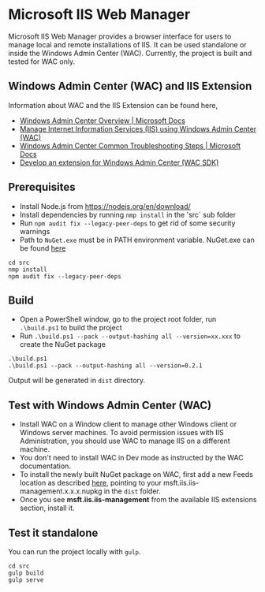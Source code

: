# Microsoft IIS Web Manager
Microsoft IIS Web Manager provides a browser interface for users to manage local and remote installations of  IIS. It can be used standalone or inside the Windows Admin Center (WAC). Currently, the project is built and tested for WAC only.

## Windows Admin Center (WAC) and IIS Extension
Information about WAC and the IIS Extension can be found here,
* [Windows Admin Center Overview | Microsoft Docs](https://docs.microsoft.com/en-us/windows-server/manage/windows-admin-center/overview)
* [Manage Internet Information Services (IIS) using Windows Admin Center (WAC)](https://4sysops.com/archives/manage-internet-information-services-iis-using-windows-admin-center-wac/)
* [Windows Admin Center Common Troubleshooting Steps | Microsoft Docs](https://docs.microsoft.com/en-us/windows-server/manage/windows-admin-center/support/troubleshooting)
* [Develop an extension for Windows Admin Center (WAC SDK)](https://docs.microsoft.com/en-us/windows-server/manage/windows-admin-center/extend/developing-extensions)

## Prerequisites
* Install Node.js from https://nodejs.org/en/download/
* Install dependencies by running `nmp install` in the 'src` sub folder
* Run `npm audit fix --legacy-peer-deps` to get rid of some security warnings
* Path to `NuGet.exe` must be in PATH environment variable. NuGet.exe can be found [here](https://www.nuget.org/downloads)

```
cd src
nmp install
npm audit fix --legacy-peer-deps
```

## Build

* Open a PowerShell window, go to the project root folder, run `.\build.ps1` to build the project
* Run `.\build.ps1 --pack --output-hashing all --version=xx.xxx` to create the NuGet package

```
.\build.ps1
.\build.ps1 --pack --output-hashing all --version=0.2.1
```

Output will be generated in `dist` directory. 

## Test with Windows Admin Center (WAC)

* Install WAC on a Window client to manage other Windows client or Windows server machines. To avoid permission issues with IIS Administration, you should use WAC to manage IIS on a different machine. 
* You don't need to install WAC in Dev mode as instructed by the WAC documentation.
* To install the newly built NuGet package on WAC, first add a new Feeds location as described [here](https://docs.microsoft.com/en-us/windows-server/manage/windows-admin-center/configure/using-extensions#installing-extensions-from-a-different-feed), pointing to your msft.iis.iis-management.x.x.x.nupkg in the `dist` folder.
* Once you see **msft.iis.iis-management** from the available IIS extensions section, install it.

## Test it standalone
You can run the project locally with `gulp`.

```
cd src
gulp build
gulp serve
```


